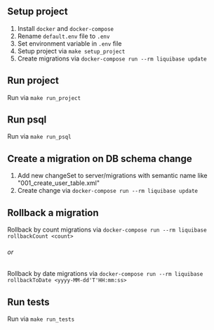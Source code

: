 ## Setup project

1. Install `docker` and `docker-compose`
1. Rename `default.env` file to `.env`
1. Set environment variable in `.env` file
1. Setup project via `make setup_project`
1. Create migrations via `docker-compose run --rm liquibase update`

## Run project

Run via `make run_project`

## Run psql

Run via `make run_psql`


## Create a migration on DB schema change

1. Add new changeSet to server/migrations with semantic name like "001_create_user_table.xml"
1. Create change via `docker-compose run --rm liquibase update` 


## Rollback a migration

Rollback by count migrations via `docker-compose run --rm liquibase rollbackCount <count>`
###### or

Rollback by date migrations via `docker-compose run --rm liquibase rollbackToDate <yyyy-MM-dd'T'HH:mm:ss>`

## Run tests

Run via `make run_tests`
